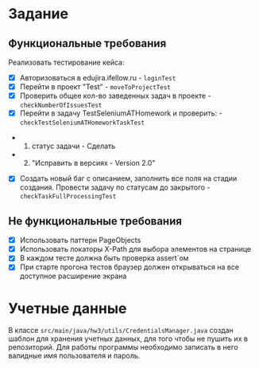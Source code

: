 # Задание

## Функциональные требования
Реализовать тестирование кейса:
- [x] Авторизоваться в edujira.ifellow.ru - `loginTest`
- [x] Перейти в проект "Test" - `moveToProjectTest`
- [x] Проверить общее кол-во заведенных задач в проекте - `checkNumberOfIssuesTest`
- [x] Перейти в задачу TestSeleniumATHomework и проверить: - `checkTestSeleniumATHomeworkTaskTest`
- 1. статус задачи - Сделать
- 2. "Исправить в версиях - Version 2.0"
- [x] Создать новый баг с описанием, заполнить все поля на стадии создания. Провести задачу по статусам до закрытого - `checkTaskFullProcessingTest`

## Не функциональные требования
- [x] Использовать паттерн PageObjects
- [x] Использовать локаторы X-Path для выбора элементов на странице
- [x] В каждом тесте должна быть проверка assert`ом
- [x] При старте прогона тестов браузер должен открываться на все доступное расширение экрана

# Учетные данные
В классе `src/main/java/hw3/utils/CredentialsManager.java` создан шаблон для хранения учетных данных, для того чтобы не пушить их в репозиторий.
Для работы программы необходимо записать в него валидные имя пользователя и пароль.